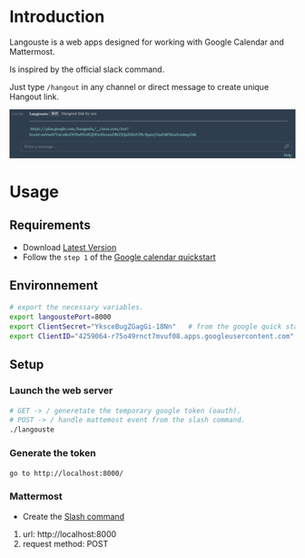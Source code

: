 # Introduction

Langouste is a web apps designed for working with Google Calendar and Mattermost.

Is inspired by the official slack command.

Just type `/hangout` in any channel or direct message to create unique Hangout link.

![langouste screen](https://github.com/Lujeni/langouste/blob/master/langouste.png)

# Usage
## Requirements
  * Download [Latest Version](https://github.com/lujeni/langouste/releases/latest)
  * Follow the `step 1` of the [Google calendar quickstart](https://developers.google.com/google-apps/calendar/quickstart/go)


## Environnement
```bash
# export the necessary variables.
export langoustePort=8000
export ClientSecret="YksceBugZGagGi-18Nn"   # from the google quick start
export ClientID="4259064-r75o49rnct7mvuf08.apps.googleusercontent.com" # from the google quick start
```

## Setup
### Launch the web server
```bash
# GET -> / generetate the temporary google token (oauth).
# POST -> / handle mattemost event from the slash command.
./langouste
```

### Generate the token
```bash
go to http://localhost:8000/
```

### Mattermost
* Create the [Slash command](https://docs.mattermost.com/developer/slash-commands.html#set-up-a-custom-command)
1. url: http://localhost:8000
2. request method: POST
